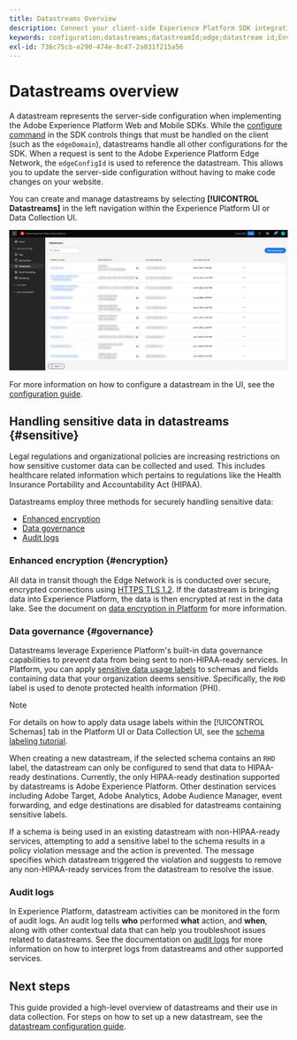 ```yaml
---
title: Datastreams Overview
description: Connect your client-side Experience Platform SDK integration with Adobe products and third-party destinations.
keywords: configuration;datastreams;datastreamId;edge;datastream id;Environment Settings;edgeConfigId;identity;id sync enabled;ID Sync Container ID;Sandbox;Streaming Inlet;Event Dataset;target;client code;Property Token;Target Environment ID;Cookie Destinations;url Destinations;Analytics Settings Blockreport suite id;Data Prep for Data Collection;Data Prep;Mapper;XDM Mapper;Mapper on Edge;
exl-id: 736c75cb-e290-474e-8c47-2a031f215a56
---
```

# Datastreams overview

A datastream represents the server-side configuration when implementing the Adobe Experience Platform Web and Mobile SDKs. While the [configure command](../fundamentals/configuring-the-sdk.md) in the SDK controls things that must be handled on the client (such as the `edgeDomain`), datastreams handle all other configurations for the SDK. When a request is sent to the Adobe Experience Platform Edge Network, the `edgeConfigId` is used to reference the datastream. This allows you to update the server-side configuration without having to make code changes on your website. 

You can create and manage datastreams by selecting **[!UICONTROL Datastreams]** in the left navigation within the Experience Platform UI or Data Collection UI.

![Datastreams tab in the Data Collection UI](../images/datastreams/overview/datastreams-tab.png)

For more information on how to configure a datastream in the UI, see the [configuration guide](./configure.md).

## Handling sensitive data in datastreams {#sensitive}

Legal regulations and organizational policies are increasing restrictions on how sensitive customer data can be collected and used. This includes healthcare related information which pertains to regulations like the Health Insurance Portability and Accountability Act (HIPAA).

Datastreams employ three methods for securely handling sensitive data:

* [Enhanced encryption](#encryption)
* [Data governance](#governance)
* [Audit logs](#audit-logs)

### Enhanced encryption {#encryption}

All data in transit though the Edge Network is is conducted over secure, encrypted connections using [HTTPS TLS 1.2](https://datatracker.ietf.org/doc/html/rfc5246). If the datastream is bringing data into Experience Platform, the data is then encrypted at rest in the data lake. See the document on [data encryption in Platform](../../landing/governance-privacy-security/encryption.md) for more information.

### Data governance {#governance}

Datastreams leverage Experience Platform's built-in data governance capabilities to prevent data from being sent to non-HIPAA-ready services. In Platform, you can apply [sensitive data usage labels](../../data-governance/labels/reference.md#sensitive) to schemas and fields containing data that your organization deems sensitive. Specifically, the `RHD` label is used to denote protected health information (PHI).

>[!NOTE]
>
>For details on how to apply data usage labels within the [!UICONTROL Schemas] tab in the Platform UI or Data Collection UI, see the [schema labeling tutorial](../../xdm/tutorials/labels.md).

When creating a new datastream, if the selected schema contains an `RHD` label, the datastream can only be configured to send that data to HIPAA-ready destinations. Currently, the only HIPAA-ready destination supported by datastreams is Adobe Experience Platform. Other destination services including Adobe Target, Adobe Analytics, Adobe Audience Manager, event forwarding, and edge destinations are disabled for datastreams containing sensitive labels.

If a schema is being used in an existing datastream with non-HIPAA-ready services, attempting to add a sensitive label to the schema results in a policy violation message and the action is prevented. The message specifies which datastream triggered the violation and suggests to remove any non-HIPAA-ready services from the datastream to resolve the issue.

### Audit logs

In Experience Platform, datastream activities can be monitored in the form of audit logs. An audit log tells **who** performed **what** action, and **when**, along with other contextual data that can help you troubleshoot issues related to datastreams. See the documentation on [audit logs](../../landing/governance-privacy-security/audit-logs/overview.md) for more information on how to interpret logs from datastreams and other supported services.

## Next steps

This guide provided a high-level overview of datastreams and their use in data collection. For steps on how to set up a new datastream, see the [datastream configuration guide](./configure.md).
